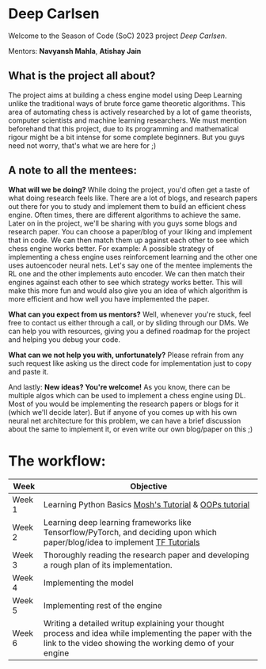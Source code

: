 # Deep Carlsen

Welcome to the Season of Code (SoC) 2023 project *Deep Carlsen*. 

Mentors: **Navyansh Mahla**, **Atishay Jain**

## What is the project all about?
The project aims at building a chess engine model using Deep Learning unlike the traditional ways of brute force game theoretic algorithms. This area of automating chess is actively researched by a lot of game theorists, computer scientists and machine learning researchers. We must mention beforehand that this project, due to its programming and mathematical rigour might be a bit intense for some complete beginners. But you guys need not worry, that's what we are here for ;)

## A note to all the mentees:


**What will we be doing?**
While doing the project, you'd often get a taste of what doing research feels like. 
There are a lot of blogs, and research papers out there for you to study and implement them to build an efficient chess engine. Often times, there are different algorithms to achieve the same. Later on in the project, we'll be sharing with you guys some blogs and research paper. You can choose a paper/blog of your liking and implement that in code. We can then match them up against each other to see which chess engine works better. For example: A possible strategy of implementing a chess engine uses reinforcement learning and the other one uses autoencoder neural nets. Let's say one of the mentee implements the RL one and the other implements auto encoder. We can then match their engines against each other to see which strategy works better. This will make this more fun and would also give you an idea of which algorithm is more efficient and how well you have implemented the paper.

**What can you expect from us mentors?**
Well, whenever you're stuck, feel free to contact us either through a call, or by sliding through our DMs. We can help you with resources, giving you a defined roadmap for the project and helping you debug your code.

**What can we not help you with, unfortunately?**
Please refrain from any such request like asking us the direct code for implementation just to copy and paste it.

And lastly:
**New ideas? You're welcome!**
As you know, there can be multiple algos which can be used to implement a chess engine using DL. Most of you would be implementing the research papers or blogs for it (which we'll decide later). But if anyone of you comes up with his own neural net architecture for this problem, we can have a brief discussion about the same to implement it, or even write our own blog/paper on this ;)


# The workflow:


| Week       | Objective |
| ----------- | ----------- |
| Week 1      | Learning Python Basics [Mosh's Tutorial](https://youtu.be/kqtD5dpn9C8) & [OOPs tutorial](https://realpython.com/python3-object-oriented-programming/)       |
| Week 2   | Learning deep learning frameworks like Tensorflow/PyTorch, and deciding upon which paper/blog/idea to implement [TF Tutorials](https://www.tensorflow.org/tutorials)      |
| Week 3 | Thoroughly reading the research paper and developing a rough plan of its implementation.|
| Week 4 | Implementing the model|
| Week 5 | Implementing rest of the engine |
| Week 6 | Writing a detailed writup explaining your thought process and idea while implementing the paper with the link to the video showing the working demo of your engine |


